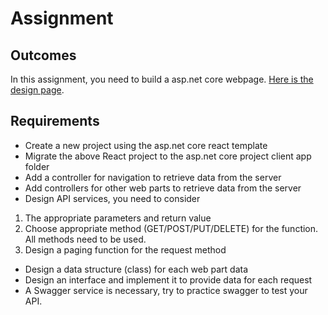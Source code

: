 # Assignment

## Outcomes
In this assignment, you need to build a asp.net core webpage.
[Here is the design page](https://xd.adobe.com/view/3b1d0ea3-ec2e-4420-a46c-c22d14d4e60f-6e4e/specs/). 

 ## Requirements
- Create a new project using the asp.net core react template
- Migrate the above React project to the asp.net core project client app folder
- Add a controller for navigation to retrieve data from the server
- Add controllers for other web parts to retrieve data from the server
- Design API services, you need to consider
1. The appropriate parameters and return value
2. Choose appropriate method (GET/POST/PUT/DELETE) for the function. All methods need to be used.
3. Design a paging function for the request method
- Design a data structure (class) for each web part data
- Design an interface and implement it to provide data for each request
- A Swagger service is necessary, try to practice swagger to test your API.